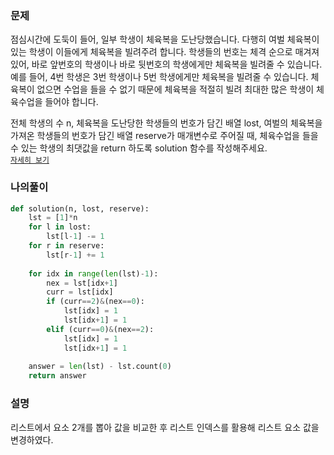 ### 문제
점심시간에 도둑이 들어, 일부 학생이 체육복을 도난당했습니다. 다행히 여벌 체육복이 있는 학생이 이들에게 체육복을 빌려주려 합니다. 학생들의 번호는 체격 순으로 매겨져 있어, 바로 앞번호의 학생이나 바로 뒷번호의 학생에게만 체육복을 빌려줄 수 있습니다. 예를 들어, 4번 학생은 3번 학생이나 5번 학생에게만 체육복을 빌려줄 수 있습니다. 체육복이 없으면 수업을 들을 수 없기 때문에 체육복을 적절히 빌려 최대한 많은 학생이 체육수업을 들어야 합니다.  

전체 학생의 수 n, 체육복을 도난당한 학생들의 번호가 담긴 배열 lost, 여벌의 체육복을 가져온 학생들의 번호가 담긴 배열 reserve가 매개변수로 주어질 때, 체육수업을 들을 수 있는 학생의 최댓값을 return 하도록 solution 함수를 작성해주세요.  
[`자세히 보기`](https://programmers.co.kr/learn/courses/30/lessons/42862?language=python3)

### 나의풀이
```python
def solution(n, lost, reserve):
    lst = [1]*n
    for l in lost:
        lst[l-1] -= 1
    for r in reserve:
        lst[r-1] += 1
    
    for idx in range(len(lst)-1):
        nex = lst[idx+1]
        curr = lst[idx]
        if (curr==2)&(nex==0):
            lst[idx] = 1
            lst[idx+1] = 1
        elif (curr==0)&(nex==2):
            lst[idx] = 1
            lst[idx+1] = 1
            
    answer = len(lst) - lst.count(0)
    return answer
```

### 설명
리스트에서 요소 2개를 뽑아 값을 비교한 후 리스트 인덱스를 활용해 리스트 요소 값을 변경하였다.